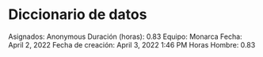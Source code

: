 # Diccionario de datos

Asignados: Anonymous
Duración (horas): 0.83
Equipo: Monarca
Fecha: April 2, 2022
Fecha de creación: April 3, 2022 1:46 PM
Horas Hombre: 0.83